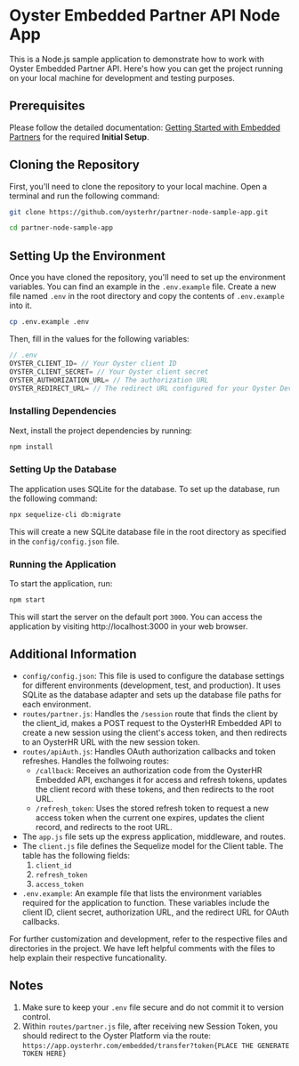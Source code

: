 # Oyster Embedded Partner API Node App

This is a Node.js sample application to demonstrate how to work with Oyster Embedded Partner API. Here's how you can get the project running on your local machine for development and testing purposes.

## Prerequisites

Please follow the detailed documentation: [Getting Started with Embedded Partners](https://docs.oysterhr.com/v0.1/docs/getting-started-with-embedded-partners) for the required **Initial Setup**.

## Cloning the Repository

First, you'll need to clone the repository to your local machine. Open a terminal and run the following command:

```sh
git clone https://github.com/oysterhr/partner-node-sample-app.git

cd partner-node-sample-app
```

## Setting Up the Environment

Once you have cloned the repository, you'll need to set up the environment variables. You can find an example in the `.env.example` file. Create a new file named `.env` in the root directory and copy the contents of `.env.example` into it.

```sh
cp .env.example .env
```

Then, fill in the values for the following variables:

```js
// .env
OYSTER_CLIENT_ID= // Your Oyster client ID
OYSTER_CLIENT_SECRET= // Your Oyster client secret
OYSTER_AUTHORIZATION_URL= // The authorization URL
OYSTER_REDIRECT_URL= // The redirect URL configured for your Oyster Developer Application.
```

### Installing Dependencies

Next, install the project dependencies by running:

```sh
npm install
```

### Setting Up the Database

The application uses SQLite for the database. To set up the database, run the following command:

```sh
npx sequelize-cli db:migrate
```

This will create a new SQLite database file in the root directory as specified in the `config/config.json` file.

### Running the Application

To start the application, run:

```sh
npm start
```

This will start the server on the default port `3000`. You can access the application by visiting http://localhost:3000 in your web browser.

## Additional Information

- `config/config.json`: This file is used to configure the database settings for different environments (development, test, and production). It uses SQLite as the database adapter and sets up the database file paths for each environment.
- `routes/partner.js`: Handles the `/session` route that finds the client by the client_id, makes a POST request to the OysterHR Embedded API to create a new session using the client's access token, and then redirects to an OysterHR URL with the new session token.
- `routes/apiAuth.js`: Handles OAuth authorization callbacks and token refreshes. Handles the follwoing routes:
  - `/callback`: Receives an authorization code from the OysterHR Embedded API, exchanges it for access and refresh tokens, updates the client record with these tokens, and then redirects to the root URL.
  - `/refresh_token`: Uses the stored refresh token to request a new access token when the current one expires, updates the client record, and redirects to the root URL.
- The `app.js` file sets up the express application, middleware, and routes.
- The `client.js` file defines the Sequelize model for the Client table. The table has the following fields:
  1. `client_id`
  2. `refresh_token`
  3. `access_token`
- `.env.example`: An example file that lists the environment variables required for the application to function. These variables include the client ID, client secret, authorization URL, and the redirect URL for OAuth callbacks.

For further customization and development, refer to the respective files and directories in the project. We have left helpful comments with the files to help explain their respective funcationality.

## Notes

1. Make sure to keep your `.env` file secure and do not commit it to version control.
2. Within `routes/partner.js` file, after receiving new Session Token, you should redirect to the Oyster Platform via the route: `https://app.oysterhr.com/embedded/transfer?token{PLACE THE GENERATE TOKEN HERE}`

